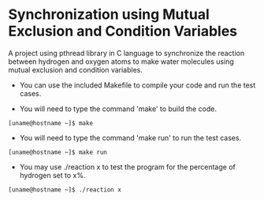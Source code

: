 # Synchronization using Mutual Exclusion and Condition Variables
A project using pthread library in C language to synchronize the reaction between hydrogen and oxygen atoms to make water molecules using mutual exclusion and condition variables.

- You can use the included Makefile to compile your code and run the test cases.

- You will need to type the command 'make' to build the code.
```
[uname@hostname ~]$ make
```

- You will need to type the command 'make run' to run the test cases.
```
[uname@hostname ~]$ make run
```

- You may use ./reaction x to test the program for the percentage of hydrogen set to x%.
```
[uname@hostname ~]$ ./reaction x
```
